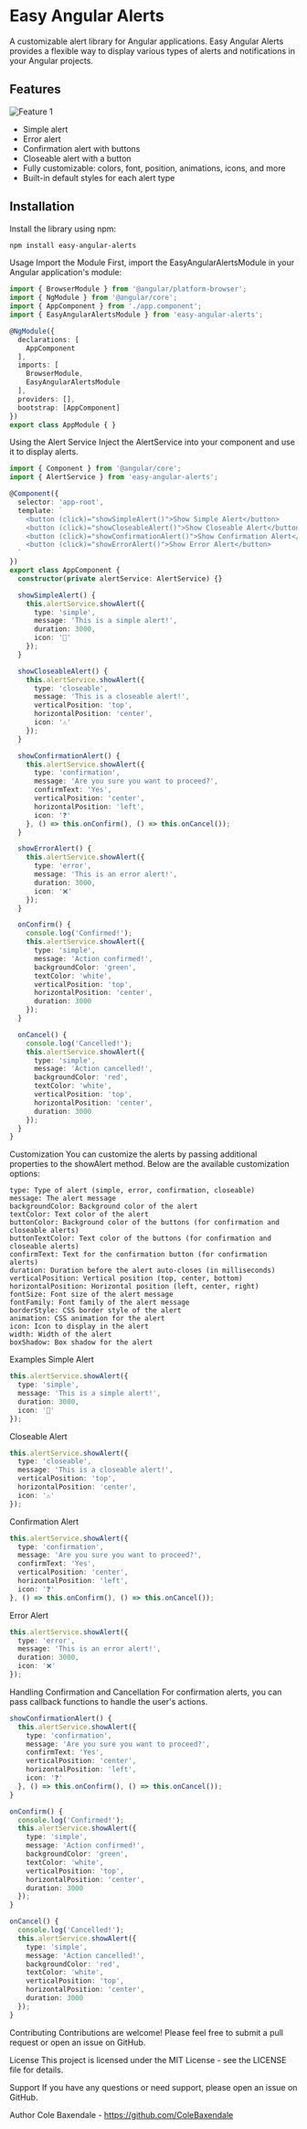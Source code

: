 # Easy Angular Alerts

A customizable alert library for Angular applications. Easy Angular Alerts provides a flexible way to display various types of alerts and notifications in your Angular projects.

## Features
![Feature 1](./images/test1.png)
- Simple alert
- Error alert
- Confirmation alert with buttons
- Closeable alert with a button
- Fully customizable: colors, font, position, animations, icons, and more
- Built-in default styles for each alert type

## Installation

Install the library using npm:

```bash
npm install easy-angular-alerts
```

Usage
Import the Module
First, import the EasyAngularAlertsModule in your Angular application's module:

```typescript
import { BrowserModule } from '@angular/platform-browser';
import { NgModule } from '@angular/core';
import { AppComponent } from './app.component';
import { EasyAngularAlertsModule } from 'easy-angular-alerts';

@NgModule({
  declarations: [
    AppComponent
  ],
  imports: [
    BrowserModule,
    EasyAngularAlertsModule
  ],
  providers: [],
  bootstrap: [AppComponent]
})
export class AppModule { }
```

Using the Alert Service
Inject the AlertService into your component and use it to display alerts.

```typescript
import { Component } from '@angular/core';
import { AlertService } from 'easy-angular-alerts';

@Component({
  selector: 'app-root',
  template: `
    <button (click)="showSimpleAlert()">Show Simple Alert</button>
    <button (click)="showCloseableAlert()">Show Closeable Alert</button>
    <button (click)="showConfirmationAlert()">Show Confirmation Alert</button>
    <button (click)="showErrorAlert()">Show Error Alert</button>
  `
})
export class AppComponent {
  constructor(private alertService: AlertService) {}

  showSimpleAlert() {
    this.alertService.showAlert({
      type: 'simple',
      message: 'This is a simple alert!',
      duration: 3000,
      icon: '🔔'
    });
  }

  showCloseableAlert() {
    this.alertService.showAlert({
      type: 'closeable',
      message: 'This is a closeable alert!',
      verticalPosition: 'top',
      horizontalPosition: 'center',
      icon: '⚠️'
    });
  }

  showConfirmationAlert() {
    this.alertService.showAlert({
      type: 'confirmation',
      message: 'Are you sure you want to proceed?',
      confirmText: 'Yes',
      verticalPosition: 'center',
      horizontalPosition: 'left',
      icon: '❓'
    }, () => this.onConfirm(), () => this.onCancel());
  }

  showErrorAlert() {
    this.alertService.showAlert({
      type: 'error',
      message: 'This is an error alert!',
      duration: 3000,
      icon: '❌'
    });
  }

  onConfirm() {
    console.log('Confirmed!');
    this.alertService.showAlert({
      type: 'simple',
      message: 'Action confirmed!',
      backgroundColor: 'green',
      textColor: 'white',
      verticalPosition: 'top',
      horizontalPosition: 'center',
      duration: 3000
    });
  }

  onCancel() {
    console.log('Cancelled!');
    this.alertService.showAlert({
      type: 'simple',
      message: 'Action cancelled!',
      backgroundColor: 'red',
      textColor: 'white',
      verticalPosition: 'top',
      horizontalPosition: 'center',
      duration: 3000
    });
  }
}
```

Customization
You can customize the alerts by passing additional properties to the showAlert method. Below are the available customization options:
```
type: Type of alert (simple, error, confirmation, closeable)
message: The alert message
backgroundColor: Background color of the alert
textColor: Text color of the alert
buttonColor: Background color of the buttons (for confirmation and closeable alerts)
buttonTextColor: Text color of the buttons (for confirmation and closeable alerts)
confirmText: Text for the confirmation button (for confirmation alerts)
duration: Duration before the alert auto-closes (in milliseconds)
verticalPosition: Vertical position (top, center, bottom)
horizontalPosition: Horizontal position (left, center, right)
fontSize: Font size of the alert message
fontFamily: Font family of the alert message
borderStyle: CSS border style of the alert
animation: CSS animation for the alert
icon: Icon to display in the alert
width: Width of the alert
boxShadow: Box shadow for the alert
```

Examples
Simple Alert

```typescript
this.alertService.showAlert({
  type: 'simple',
  message: 'This is a simple alert!',
  duration: 3000,
  icon: '🔔'
});
```

Closeable Alert

```typescript
this.alertService.showAlert({
  type: 'closeable',
  message: 'This is a closeable alert!',
  verticalPosition: 'top',
  horizontalPosition: 'center',
  icon: '⚠️'
});
```

Confirmation Alert

```typescript
this.alertService.showAlert({
  type: 'confirmation',
  message: 'Are you sure you want to proceed?',
  confirmText: 'Yes',
  verticalPosition: 'center',
  horizontalPosition: 'left',
  icon: '❓'
}, () => this.onConfirm(), () => this.onCancel());
```

Error Alert

```typescript
this.alertService.showAlert({
  type: 'error',
  message: 'This is an error alert!',
  duration: 3000,
  icon: '❌'
});
```

Handling Confirmation and Cancellation
For confirmation alerts, you can pass callback functions to handle the user's actions.

```typescript
showConfirmationAlert() {
  this.alertService.showAlert({
    type: 'confirmation',
    message: 'Are you sure you want to proceed?',
    confirmText: 'Yes',
    verticalPosition: 'center',
    horizontalPosition: 'left',
    icon: '❓'
  }, () => this.onConfirm(), () => this.onCancel());
}

onConfirm() {
  console.log('Confirmed!');
  this.alertService.showAlert({
    type: 'simple',
    message: 'Action confirmed!',
    backgroundColor: 'green',
    textColor: 'white',
    verticalPosition: 'top',
    horizontalPosition: 'center',
    duration: 3000
  });
}

onCancel() {
  console.log('Cancelled!');
  this.alertService.showAlert({
    type: 'simple',
    message: 'Action cancelled!',
    backgroundColor: 'red',
    textColor: 'white',
    verticalPosition: 'top',
    horizontalPosition: 'center',
    duration: 3000
  });
}
```

Contributing
Contributions are welcome! Please feel free to submit a pull request or open an issue on GitHub.

License
This project is licensed under the MIT License - see the LICENSE file for details.

Support
If you have any questions or need support, please open an issue on GitHub.

Author
Cole Baxendale - https://github.com/ColeBaxendale